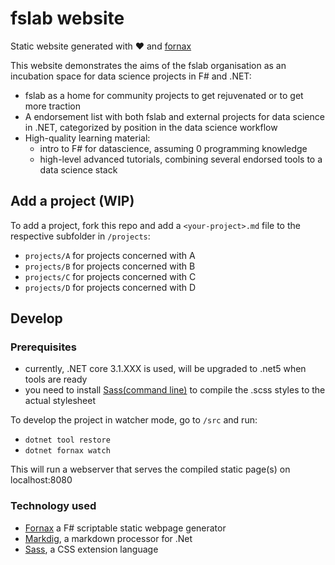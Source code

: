 # fslab website

Static website generated with :heart: and [fornax](https://github.com/ionide/Fornax)

This website demonstrates the aims of the fslab organisation as an incubation space for data science projects in F# and .NET:

- fslab as a home for community projects to get rejuvenated or to get more traction
- A endorsement list with both fslab and external projects for data science in .NET, categorized by position in the data science workflow
- High-quality learning material:
    - intro to F# for datascience, assuming 0 programming knowledge
    - high-level advanced tutorials, combining several endorsed tools to a data science stack

## Add a project (WIP)

To add a project, fork this repo and add a `<your-project>.md` file to the respective subfolder in `/projects`:

- `projects/A` for projects concerned with A
- `projects/B` for projects concerned with B
- `projects/C` for projects concerned with C
- `projects/D` for projects concerned with D

## Develop

### Prerequisites

- currently, .NET core 3.1.XXX is used, will be upgraded to .net5 when tools are ready
- you need to install [Sass(command line)](https://sass-lang.com/install) to compile the .scss styles to the actual stylesheet

To develop the project in watcher mode, go to `/src` and run:

- `dotnet tool restore`
- `dotnet fornax watch`

This will run a webserver that serves the compiled static page(s) on localhost:8080

### Technology used

- [Fornax](https://github.com/ionide/Fornax) a F# scriptable static webpage generator
- [Markdig](https://github.com/lunet-io/markdig), a markdown processor for .Net
- [Sass](https://sass-lang.com), a CSS extension language